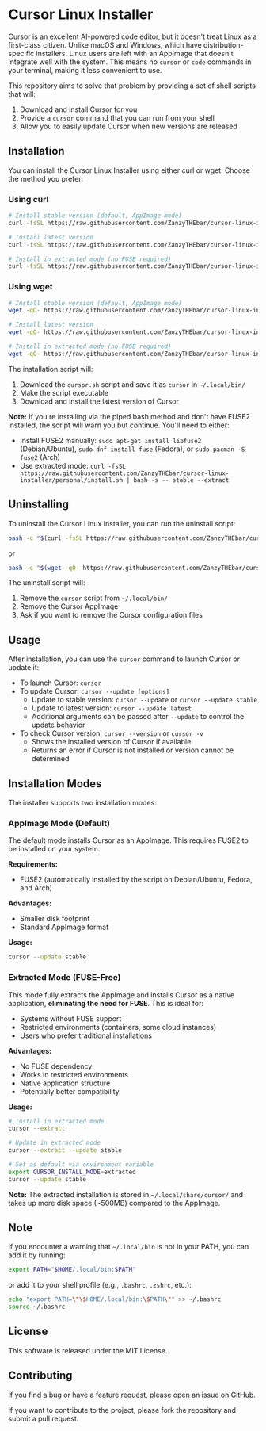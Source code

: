 # Cursor Linux Installer

Cursor is an excellent AI-powered code editor, but it doesn't treat Linux as a first-class citizen. Unlike macOS and Windows, which have distribution-specific installers, Linux users are left with an AppImage that doesn't integrate well with the system. This means no `cursor` or `code` commands in your terminal, making it less convenient to use.

This repository aims to solve that problem by providing a set of shell scripts that will:

1. Download and install Cursor for you
2. Provide a `cursor` command that you can run from your shell
3. Allow you to easily update Cursor when new versions are released

## Installation

You can install the Cursor Linux Installer using either curl or wget. Choose the method you prefer:

### Using curl

```bash
# Install stable version (default, AppImage mode)
curl -fsSL https://raw.githubusercontent.com/ZanzyTHEbar/cursor-linux-installer/personal/install.sh | bash

# Install latest version
curl -fsSL https://raw.githubusercontent.com/ZanzyTHEbar/cursor-linux-installer/personal/install.sh | bash -s -- latest

# Install in extracted mode (no FUSE required)
curl -fsSL https://raw.githubusercontent.com/ZanzyTHEbar/cursor-linux-installer/personal/install.sh | bash -s -- stable --extract
```

### Using wget

```bash
# Install stable version (default, AppImage mode)
wget -qO- https://raw.githubusercontent.com/ZanzyTHEbar/cursor-linux-installer/personal/install.sh | bash

# Install latest version
wget -qO- https://raw.githubusercontent.com/ZanzyTHEbar/cursor-linux-installer/personal/install.sh | bash -s -- latest

# Install in extracted mode (no FUSE required)
wget -qO- https://raw.githubusercontent.com/ZanzyTHEbar/cursor-linux-installer/personal/install.sh | bash -s -- stable --extract
```

The installation script will:

1. Download the `cursor.sh` script and save it as `cursor` in `~/.local/bin/`
2. Make the script executable
3. Download and install the latest version of Cursor

**Note:** If you're installing via the piped bash method and don't have FUSE2 installed, the script will warn you but continue. You'll need to either:

- Install FUSE2 manually: `sudo apt-get install libfuse2` (Debian/Ubuntu), `sudo dnf install fuse` (Fedora), or `sudo pacman -S fuse2` (Arch)
- Use extracted mode: `curl -fsSL https://raw.githubusercontent.com/ZanzyTHEbar/cursor-linux-installer/personal/install.sh | bash -s -- stable --extract`

## Uninstalling

To uninstall the Cursor Linux Installer, you can run the uninstall script:

```bash
bash -c "$(curl -fsSL https://raw.githubusercontent.com/ZanzyTHEbar/cursor-linux-installer/personal/uninstall.sh)"
```

or

```bash
bash -c "$(wget -qO- https://raw.githubusercontent.com/ZanzyTHEbar/cursor-linux-installer/personal/uninstall.sh)"

```

The uninstall script will:

1. Remove the `cursor` script from `~/.local/bin/`
2. Remove the Cursor AppImage
3. Ask if you want to remove the Cursor configuration files

## Usage

After installation, you can use the `cursor` command to launch Cursor or update it:

- To launch Cursor: `cursor`
- To update Cursor: `cursor --update [options]`
  - Update to stable version: `cursor --update` or `cursor --update stable`
  - Update to latest version: `cursor --update latest`
  - Additional arguments can be passed after `--update` to control the update behavior
- To check Cursor version: `cursor --version` or `cursor -v`
  - Shows the installed version of Cursor if available
  - Returns an error if Cursor is not installed or version cannot be determined

## Installation Modes

The installer supports two installation modes:

### AppImage Mode (Default)

The default mode installs Cursor as an AppImage. This requires FUSE2 to be installed on your system.

**Requirements:**

- FUSE2 (automatically installed by the script on Debian/Ubuntu, Fedora, and Arch)

**Advantages:**

- Smaller disk footprint
- Standard AppImage format

**Usage:**

```bash
cursor --update stable
```

### Extracted Mode (FUSE-Free)

This mode fully extracts the AppImage and installs Cursor as a native application, **eliminating the need for FUSE**. This is ideal for:

- Systems without FUSE support
- Restricted environments (containers, some cloud instances)
- Users who prefer traditional installations

**Advantages:**

- No FUSE dependency
- Works in restricted environments
- Native application structure
- Potentially better compatibility

**Usage:**

```bash
# Install in extracted mode
cursor --extract

# Update in extracted mode
cursor --extract --update stable

# Set as default via environment variable
export CURSOR_INSTALL_MODE=extracted
cursor --update stable
```

**Note:** The extracted installation is stored in `~/.local/share/cursor/` and takes up more disk space (~500MB) compared to the AppImage.

## Note

If you encounter a warning that `~/.local/bin` is not in your PATH, you can add it by running:

```bash
export PATH="$HOME/.local/bin:$PATH"
```

or add it to your shell profile (e.g., `.bashrc`, `.zshrc`, etc.):

```bash
echo "export PATH=\"\$HOME/.local/bin:\$PATH\"" >> ~/.bashrc
source ~/.bashrc
```

## License

This software is released under the MIT License.

## Contributing

If you find a bug or have a feature request, please open an issue on GitHub.

If you want to contribute to the project, please fork the repository and submit a pull request.
